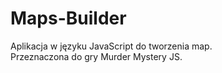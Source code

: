 # Maps-Builder

Aplikacja w języku JavaScript do tworzenia map.<br>
Przeznaczona do gry Murder Mystery JS.
